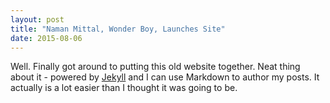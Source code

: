```yaml
---
layout: post
title: "Naman Mittal, Wonder Boy, Launches Site"
date: 2015-08-06
---
```


Well. Finally got around to putting this old website together. Neat thing about it - powered by [Jekyll](http://jekyllrb.com) and I can use Markdown to author my posts. It actually is a lot easier than I thought it was going to be.
